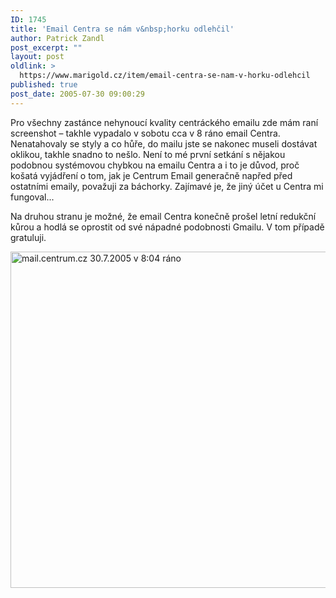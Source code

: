 ```yaml
---
ID: 1745
title: 'Email Centra se nám v&nbsp;horku odlehčil'
author: Patrick Zandl
post_excerpt: ""
layout: post
oldlink: >
  https://www.marigold.cz/item/email-centra-se-nam-v-horku-odlehcil
published: true
post_date: 2005-07-30 09:00:29
---
```

<p>Pro všechny zastánce nehynoucí kvality centráckého emailu zde mám raní screenshot – takhle vypadalo v sobotu cca v 8 ráno email Centra. Nenatahovaly se styly a co hůře, do mailu jste se nakonec museli dostávat oklikou, takhle snadno to nešlo. Není to mé první setkání s nějakou podobnou systémovou chybkou na emailu Centra a i to je důvod, proč košatá vyjádření o tom, jak je Centrum Email generačně napřed před ostatními emaily, považuji za báchorky. Zajímavé je, že jiný účet u Centra mi fungoval...</p>

<p>Na druhou stranu je možné, že email Centra konečně prošel letní redukční kůrou a hodlá se oprostit od své nápadné podobnosti Gmailu. V tom případě gratuluji.   </p>

<p><img src="/wp-content/uploads/20050730-centrumemail.jpg" alt="mail.centrum.cz 30.7.2005 v 8:04 ráno" width="533" height="538" />
</p>
